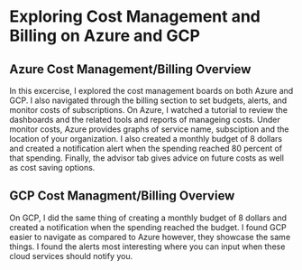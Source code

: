 # Exploring Cost Management and Billing on Azure and GCP
## Azure Cost Management/Billing Overview
In this excercise, I explored the cost management boards on both Azure and GCP. I also navigated through the billing section to set budgets, alerts, and monitor costs of subscriptions. 
On Azure, I watched a tutorial to review the dashboards and the related tools and reports of manageing costs. Under monitor costs, Azure provides graphs of service name, subsciption and the location of your organization. I also created a monthly budget of 8 dollars and created a notification alert when the spending reached 80 percent of that spending. Finally, the advisor tab gives advice on future costs as well as cost saving options.
## GCP Cost Managment/Billing Overview
On GCP, I did the same thing of creating a monthly budget of 8 dollars and created a notification when the spending reached the budget. I found GCP easier to navigate as compared to Azure however, they showcase the same things. I found the alerts most interesting where you can input when these cloud services should notify you. 
